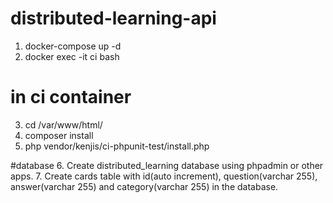 # distributed-learning-api
1. docker-compose up -d
2. docker exec -it ci bash

# in ci container
3. cd /var/www/html/
4. composer install
5. php vendor/kenjis/ci-phpunit-test/install.php

#database
6. Create distributed_learning database using phpadmin or other apps.
7. Create cards table with id(auto increment), question(varchar 255), answer(varchar 255) and category(varchar 255) in the database.  